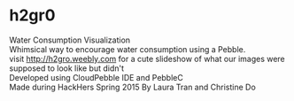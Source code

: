 # h2gr0
Water Consumption Visualization
<br>Whimsical way to encourage water consumption using a Pebble.
<br>visit http://h2gro.weebly.com for a cute slideshow of what our images were supposed to look like but didn't
<br>Developed using CloudPebble IDE and PebbleC
<br>Made during HackHers Spring 2015 By Laura Tran and Christine Do

